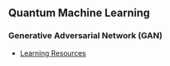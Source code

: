 
## Quantum Machine Learning

### Generative Adversarial Network (GAN)
- [Learning Resources](classical-GANs.md)